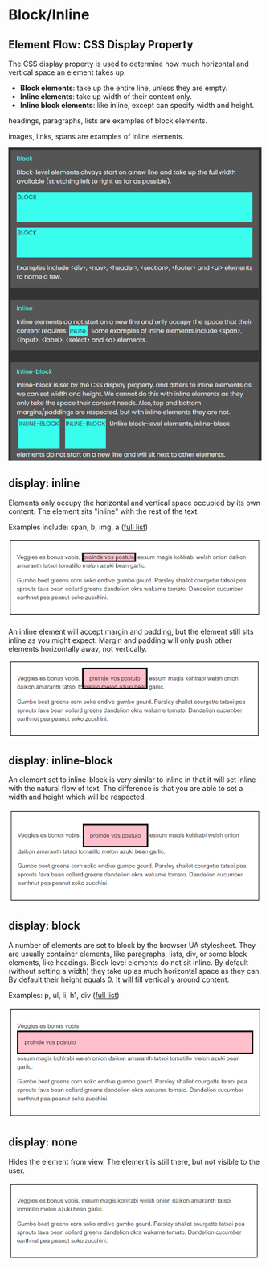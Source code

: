 # Block/Inline

## Element Flow: CSS Display Property

The CSS display property is used to determine how much horizontal and vertical space an element takes up.

* **Block elements**: take up the entire line, unless they are empty.
* **Inline elements**: take up width of their content only.
* **Inline block elements**: like inline, except can specify width and height.

headings, paragraphs, lists are examples of block elements. 

images, links, spans are examples of inline elements.

![](../.gitbook/assets/image%20%28142%29.png)

## display: inline

Elements only occupy the horizontal and vertical space occupied by its own content. The element sits "inline" with the rest of the text.

Examples include: span, b, img, a \([full list](https://developer.mozilla.org/en-US/docs/Web/HTML/Inline_elements)\)

![](../.gitbook/assets/image%20%28128%29.png)

An inline element will accept margin and padding, but the element still sits inline as you might expect. Margin and padding will only push other elements horizontally away, not vertically.

![](../.gitbook/assets/image%20%28144%29.png)

## display: inline-block

An element set to inline-block is very similar to inline in that it will set inline with the natural flow of text. The difference is that you are able to set a width and height which will be respected.

![](../.gitbook/assets/image%20%2870%29.png)

## display: block

A number of elements are set to block by the browser UA stylesheet. They are usually container elements, like paragraphs, lists, div, or some block elements, like headings. Block level elements do not sit inline. By default \(without setting a width\) they take up as much horizontal space as they can. By default their height equals 0. It will fill vertically around content.

Examples: p, ul, li, h1, div \([full list](https://developer.mozilla.org/en-US/docs/Web/HTML/Block-level_elements)\)

![](../.gitbook/assets/image%20%28107%29.png)

## display: none

Hides the element from view. The element is still there, but not visible to the user.

![](../.gitbook/assets/image%20%2898%29.png)

